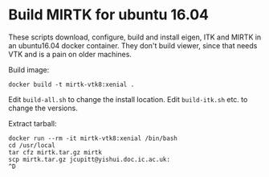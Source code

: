 # Build MIRTK for ubuntu 16.04

These scripts download, configure, build and install eigen, ITK and MIRTK in
an ubuntu16.04 docker container. They don't build viewer, since that needs VTK
and is a pain on older machines. 

Build image:

```
docker build -t mirtk-vtk8:xenial .
```

Edit `build-all.sh` to change the install location. Edit `build-itk.sh`
etc. to change the versions.

Extract tarball:

```
docker run --rm -it mirtk-vtk8:xenial /bin/bash
cd /usr/local
tar cfz mirtk.tar.gz mirtk
scp mirtk.tar.gz jcupitt@yishui.doc.ic.ac.uk:
^D
```
